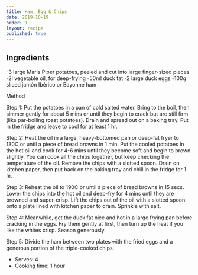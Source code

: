```yaml
---
title: Ham, Egg & Chips
date: 2019-10-19
order: 1
layout: recipe
published: true
---
```

## Ingredients

\-3 large Maris Piper potatoes, peeled and cut into large finger-sized pieces
-2l vegetable oil, for deep-frying
-50ml duck fat
-2 large duck eggs
-100g sliced jamón Ibérico or Bayonne ham

Method

Step 1:
Put the potatoes in a pan of cold salted water. Bring to the boil, then simmer gently for about 5 mins or until they begin to crack but are still firm (like par-boiling roast potatoes). Drain and spread out on a baking tray. Put in the fridge and leave to cool for at least 1 hr.

Step 2:
Heat the oil in a large, heavy-bottomed pan or deep-fat fryer to 130C or until a piece of bread browns in 1 min. Put the cooled potatoes in the hot oil and cook for 4-6 mins until they become soft and begin to brown slightly. You can cook all the chips together, but keep checking the temperature of the oil. Remove the chips with a slotted spoon. Drain on kitchen paper, then put back on the baking tray and chill in the fridge for 1 hr.

Step 3:
Reheat the oil to 190C or until a piece of bread browns in 15 secs. Lower the chips into the hot oil and deep-fry for 4 mins until they are browned and super-crisp. Lift the chips out of the oil with a slotted spoon onto a plate lined with kitchen paper to drain. Sprinkle with salt.

Step 4:
Meanwhile, get the duck fat nice and hot in a large frying pan before cracking in the eggs. Fry them gently at first, then turn up the heat if you like the whites crisp. Season generously.

Step 5:
Divide the ham between two plates with the fried eggs and a generous portion of the triple-cooked chips.

* Serves: 4
* Cooking time: 1 hour